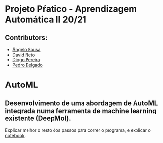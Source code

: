 # Projeto Pŕatico - Aprendizagem Automática II 20/21
## Contributors:
- [Ângelo Sousa](https://github.com/AngeloACSousa)
- [David Neto](https://github.com/DivadotenGit)
- [Diogo Pereira](https://github.com/dpereira7)
- [Pedro Delgado](https://github.com/PedroPDelgado)


# AutoML
## Desenvolvimento de uma abordagem de AutoML integrada numa ferramenta de machine learning existente (DeepMol).




Explicar melhor o resto dos passos para correr o programa, e explicar o [notebook](https://github.com/PedroPDelgado/AA2Projeto/blob/master/src/AutoML.ipynb).
